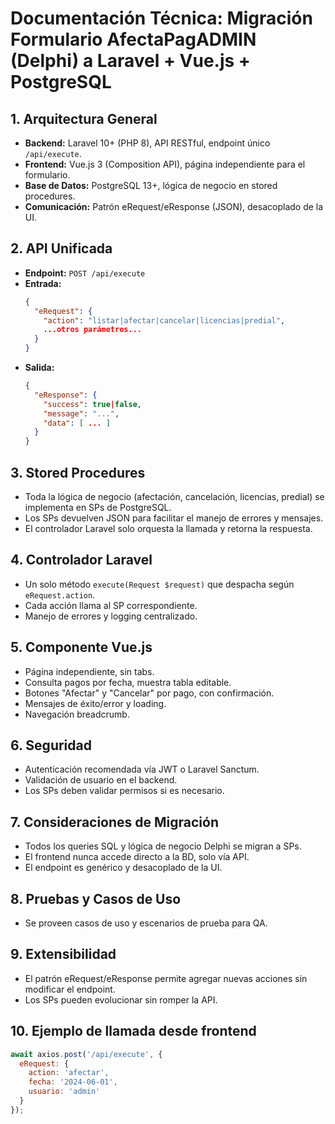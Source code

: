 # Documentación Técnica: Migración Formulario AfectaPagADMIN (Delphi) a Laravel + Vue.js + PostgreSQL

## 1. Arquitectura General
- **Backend:** Laravel 10+ (PHP 8), API RESTful, endpoint único `/api/execute`.
- **Frontend:** Vue.js 3 (Composition API), página independiente para el formulario.
- **Base de Datos:** PostgreSQL 13+, lógica de negocio en stored procedures.
- **Comunicación:** Patrón eRequest/eResponse (JSON), desacoplado de la UI.

## 2. API Unificada
- **Endpoint:** `POST /api/execute`
- **Entrada:**
  ```json
  {
    "eRequest": {
      "action": "listar|afectar|cancelar|licencias|predial",
      ...otros parámetros...
    }
  }
  ```
- **Salida:**
  ```json
  {
    "eResponse": {
      "success": true|false,
      "message": "...",
      "data": [ ... ]
    }
  }
  ```

## 3. Stored Procedures
- Toda la lógica de negocio (afectación, cancelación, licencias, predial) se implementa en SPs de PostgreSQL.
- Los SPs devuelven JSON para facilitar el manejo de errores y mensajes.
- El controlador Laravel solo orquesta la llamada y retorna la respuesta.

## 4. Controlador Laravel
- Un solo método `execute(Request $request)` que despacha según `eRequest.action`.
- Cada acción llama al SP correspondiente.
- Manejo de errores y logging centralizado.

## 5. Componente Vue.js
- Página independiente, sin tabs.
- Consulta pagos por fecha, muestra tabla editable.
- Botones "Afectar" y "Cancelar" por pago, con confirmación.
- Mensajes de éxito/error y loading.
- Navegación breadcrumb.

## 6. Seguridad
- Autenticación recomendada vía JWT o Laravel Sanctum.
- Validación de usuario en el backend.
- Los SPs deben validar permisos si es necesario.

## 7. Consideraciones de Migración
- Todos los queries SQL y lógica de negocio Delphi se migran a SPs.
- El frontend nunca accede directo a la BD, solo vía API.
- El endpoint es genérico y desacoplado de la UI.

## 8. Pruebas y Casos de Uso
- Se proveen casos de uso y escenarios de prueba para QA.

## 9. Extensibilidad
- El patrón eRequest/eResponse permite agregar nuevas acciones sin modificar el endpoint.
- Los SPs pueden evolucionar sin romper la API.

## 10. Ejemplo de llamada desde frontend
```js
await axios.post('/api/execute', {
  eRequest: {
    action: 'afectar',
    fecha: '2024-06-01',
    usuario: 'admin'
  }
});
```
